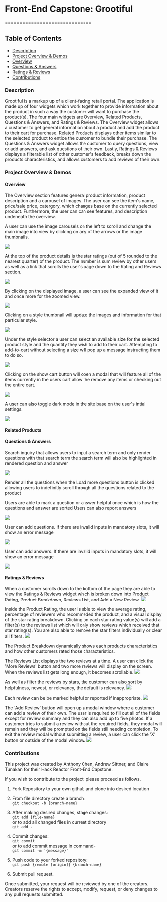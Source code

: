 # Front-End Capstone: Grootiful
==============================


## Table of Contents
  - [Description](#description)
  - [Project Overview & Demos](#project-overview--demos)
   - [Overview](#overview)
   - [Questions & Answers](#questions--answers)
   - [Ratings & Reviews](#ratings--reviews)
  - [Contributions](#contributions)

### Description
Grootiful is a markup up of a client-facing retail portal. The application is made up of four widgets which work together to provide information about the product in such a way the customer will want to purchase the product(s).  The four main widgets are Overview, Related Products, Questions & Answers, and Ratings & Reviews. The Overview widget allows a customer to get general information about a product and add the product to their cart for purchase. Related Products displays other items similar to the selected product to entice the customer to bundle their purchase. The Questions & Answers widget allows the customer to query questions, view or add answers, and ask questions of their own. Lastly, Ratings & Reviews displays a filterable list of other customer's feedback, breaks down the products characteristics, and allows customers to add reviews of their own. 


### Project Overview & Demos
#### Overview

The Overview section features general product information, product description and a carousel of images. The user can see the item's name, price/sale price, catergory, which changes base on the currently selected product. Furthermore, the user can can see features, and description undeneath the overview.

A user can use the image carousels on the left to scroll and change the main image into view by clicking on any of the arrows or the image thumbnails.

![](https://github.com/2212-fec5-hawkeye/FEC/blob/main/ReadMeGifs/Carousel&Arrows.gif)

At the top of the product details is the star ratings (out of 5 rounded to the nearest quarter) of the product. The number is sum review by other users as well as a link that scrolls the user's page down to the Rating and Reviews section.

![](https://github.com/2212-fec5-hawkeye/FEC/blob/main/ReadMeGifs/ScrollLink.gif)

By clicking on the displayed image, a user can see the expanded view of it and once more for the zoomed view.

![](https://github.com/2212-fec5-hawkeye/FEC/blob/main/ReadMeGifs/Expand&Zoom.gif)

Clicking on a style thumbnail will update the images and information for that particular style.

![](https://github.com/2212-fec5-hawkeye/FEC/blob/main/ReadMeGifs/StyleIcons.gif)

Under the style selector a user can select an available size for the selected product style and the quantity they wish to add to their cart. Attempting to add-to-cart without selecting a size will pop up a message instructing them to do so.

![](https://github.com/2212-fec5-hawkeye/FEC/blob/main/ReadMeGifs/AddToBag.gif)

Clicking on the show cart button will open a modal that will feature all of the items currently in the users cart allow the remove any items or checking out the entire cart.

![](https://github.com/2212-fec5-hawkeye/FEC/blob/main/ReadMeGifs/CartModal.gif)

A user can also toggle dark mode in the site base on the user's intial settings.

![](https://github.com/2212-fec5-hawkeye/FEC/blob/main/ReadMeGifs/Dark&LightMode.gif)

#### Related Products



#### Questions & Answers

Search inquiry that allows users to input a search term and only render questions with that search term the search term will also be highlighted in rendered question and answer

![](https://github.com/2212-fec5-hawkeye/FEC/blob/main/ReadMeGifs/QuestionAnswerInput.gif)

Render all the questions when the Load more questions button is clicked allowing users to indefinitly scroll through all the questions related to the product


Users are able to mark a question or answer helpful once which is how the questions and answer are sorted Users can also report answers

![](https://github.com/2212-fec5-hawkeye/FEC/blob/main/ReadMeGifs/QuestionAnswerHelpfulReport.gif)

User can add questions. If there are invalid inputs in mandatory slots, it will show an error message

![](https://github.com/2212-fec5-hawkeye/FEC/blob/main/ReadMeGifs/NewQuestion.gif)

User can add answers. If there are invalid inputs in mandatory slots, it will show an error message

![](https://github.com/2212-fec5-hawkeye/FEC/blob/main/ReadMeGifs/NewAnswer.gif)


#### Ratings & Reviews

When a customer scrolls down to the bottom of the page they are able to view the Ratings & Reviews widget which is broken down into Product Rating, Product Breakdown, Reviews List, and Add a New Review.
![](https://github.com/2212-fec5-hawkeye/FEC/blob/main/ReadMeGifs/scrollReview.gif)

Inside the Product Rating, the user is able to view the average rating, percentage of reviewers who recommeded the product, and a visual display of the star rating breakdown. Clicking on each star rating value(s) will add a filter(s) to the reviews list which will only show reviews which received that star rating(s). You are also able to remove the star filters individually or clear all filters.
![](https://github.com/2212-fec5-hawkeye/FEC/blob/main/ReadMeGifs/StarFilters.gif)

The Product Breakdown dynamically shows each products characteristics and how other customers rated those characteristics.

The Reviews List displays the two reviews at a time. A user can click the 'More Reviews' button and two more reviews will display on the screen. When the reviews list gets long enough, it becomes scrollable.
![](https://github.com/2212-fec5-hawkeye/FEC/blob/main/ReadMeGifs/MoreReviews.gif)

 As well as filter the reviews by stars, the customer can also sort by helpfulness, newest, or relevancy, the default is relevancy.
![](https://github.com/2212-fec5-hawkeye/FEC/blob/main/ReadMeGifs/SortOptions.gif)

 Each review can be be marked helpful or reported if inappropriate.
![](https://github.com/2212-fec5-hawkeye/FEC/blob/main/ReadMeGifs/HelpfulReview.gif)

The 'Add Review' button will open up a modal window where a customer can add a review of their own. The user is required to fill out all of the fields except for review summary and they can also add up to five photos. If a customer tries to submit a review without the required fields, they modal will remain and they will be prompted on the fields still needing completion. To exit the review modal without submitting a review, a user can click the 'X' button or outside of the modal window.
![](https://github.com/2212-fec5-hawkeye/FEC/blob/main/ReadMeGifs/AddReview.gif)




### Contributions 
This project was created by Anthony Chen, Andrew Sittner, and Claire Tunakan for their Hack Reactor Front-End Capstone. 

If you wish to contribute to the project, please proceed as follows.
1. Fork Repository to your own github and clone into desired location

2. From file directory create a branch: <br>
`git checkout -b {branch-name}`

3. After making desired changes, stage changes: <br>
`git add {file-name}`<br>
or to add all changed files in current directory<br>
`git add .`

4. Commit changes: <br>
`git commit`<br>
or to add commit message in command-<br>
`git commit -m '{message}'`

5. Push code to your forked repository: <br>
`git push {remote [origin]} {branch-name}`

6. Submit pull request.

Once submitted, your request will be reviewed by one of the creators. Creators reserve the rights to accept, modify, request, or deny changes to any pull requests submitted.





